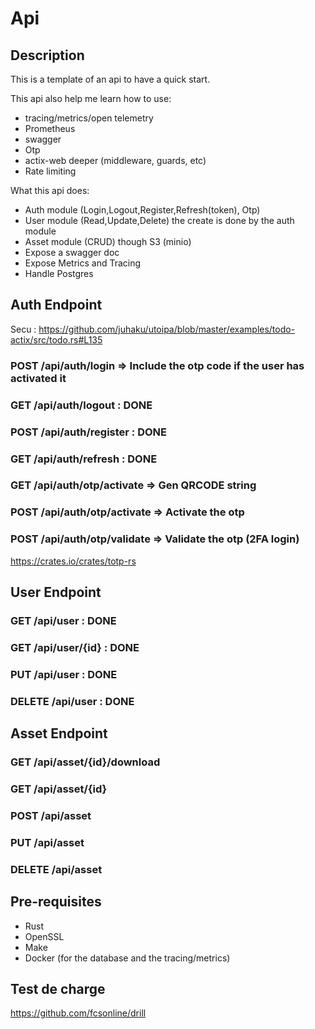 # Api

## Description

This is a template of an api to have a quick start.

This api also help me learn how to use:

- tracing/metrics/open telemetry
- Prometheus
- swagger
- Otp
- actix-web deeper (middleware, guards, etc)
- Rate limiting

What this api does:

- Auth module (Login,Logout,Register,Refresh(token), Otp)
- User module (Read,Update,Delete) the create is done by the auth module
- Asset module (CRUD) though S3 (minio)
- Expose a swagger doc
- Expose Metrics and Tracing
- Handle Postgres

## Auth Endpoint

Secu : <https://github.com/juhaku/utoipa/blob/master/examples/todo-actix/src/todo.rs#L135>

### POST /api/auth/login => Include the otp code if the user has activated it

### GET /api/auth/logout : DONE

### POST /api/auth/register : DONE

### GET /api/auth/refresh : DONE

### GET /api/auth/otp/activate => Gen QRCODE string

### POST /api/auth/otp/activate => Activate the otp

### POST /api/auth/otp/validate => Validate the otp (2FA login)

<https://crates.io/crates/totp-rs>

## User Endpoint

### GET /api/user : DONE

### GET /api/user/{id} : DONE

### PUT /api/user : DONE

### DELETE /api/user : DONE

## Asset Endpoint

### GET /api/asset/{id}/download

### GET /api/asset/{id}

### POST /api/asset

### PUT /api/asset

### DELETE /api/asset

## Pre-requisites

- Rust
- OpenSSL
- Make
- Docker (for the database and the tracing/metrics)

## Test de charge

https://github.com/fcsonline/drill
